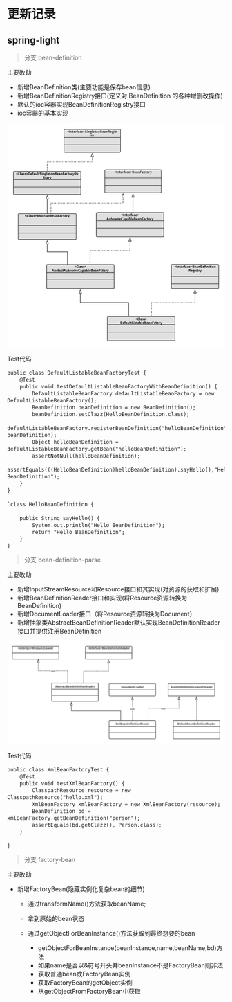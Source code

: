 # 更新记录

## spring-light

> 分支 bean-definition

主要改动

- 新增BeanDefinition类(主要功能是保存bean信息)
- 新增BeanDefinitionRegistry接口(定义对 BeanDefinition 的各种增删改操作)
- 默认的ioc容器实现BeanDefinitionRegistry接口
- ioc容器的基本实现

![](./images/simple-bean-factory.png)

Test代码

```
public class DefaultListableBeanFactoryTest {
    @Test
    public void testDefaultListableBeanFactoryWithBeanDefinition() {
        DefaultListableBeanFactory defaultListableBeanFactory = new DefaultListableBeanFactory();
        BeanDefinition beanDefinition = new BeanDefinition();
        beanDefinition.setClazz(HelloBeanDefinition.class);
        defaultListableBeanFactory.registerBeanDefinition("helloBeanDefinition", beanDefinition);
        Object helloBeanDefinition = defaultListableBeanFactory.getBean("helloBeanDefinition");
        assertNotNull(helloBeanDefinition);
        assertEquals(((HelloBeanDefinition)helloBeanDefinition).sayHello(),"Hello BeanDefinition");
    }
}

`class HelloBeanDefinition {

    public String sayHello() {
        System.out.println("Hello BeanDefinition");
        return "Hello BeanDefinition";
    }
}
```

> 分支 bean-definition-parse

主要改动

- 新增InputStreamResource和Resource接口和其实现(对资源的获取和扩展)
- 新增BeanDefinitionReader接口和实现(将Resource资源转换为BeanDefinition)
- 新增DocumentLoader接口（将Resource资源转换为Document）
- 新增抽象类AbstractBeanDefinitionReader默认实现BeanDefinitionReader接口并提供注册BeanDefinition

![](images/bean-dfinition-reader.png)

Test代码

```
public class XmlBeanFactoryTest {
    @Test
    public void testXmlBeanFactory() {
        ClasspathResource resource = new ClasspathResource("hello.xml");
        XmlBeanFactory xmlBeanFactory = new XmlBeanFactory(resource);
        BeanDefinition bd = xmlBeanFactory.getBeanDefinition("person");
        assertEquals(bd.getClazz(), Person.class);
    }

}
```
> 分支 factory-bean

主要改动

- 新增FactoryBean(隐藏实例化复杂bean的细节)

    * 通过transformName()方法获取beanName;
    * 拿到原始的bean状态
    * 通过getObjectForBeanInstance()方法获取到最终想要的bean

        * getObjectForBeanInstance(beanInstance,name,beanName,bd)方法
        * 如果name是否以&符号开头并beanInstance不是FactoryBean则非法
        * 获取普通bean或FactoryBean实例
        * 获取FactoryBean的getObject实例
        * 从getObjectFromFactoryBean中获取
    